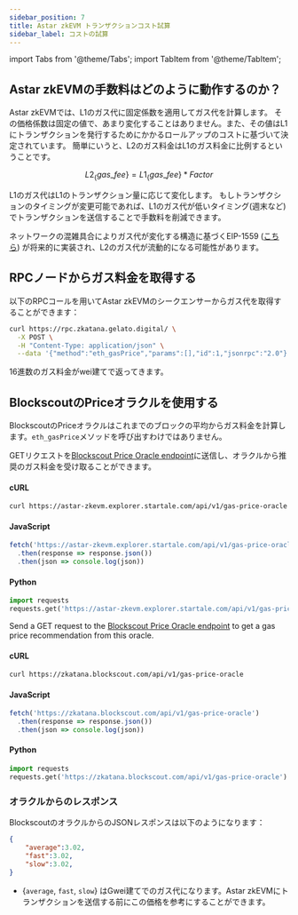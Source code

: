 ```yaml
---
sidebar_position: 7
title: Astar zkEVM トランザクションコスト試算
sidebar_label: コストの試算
---
```

import Tabs from '@theme/Tabs';
import TabItem from '@theme/TabItem';

## Astar zkEVMの手数料はどのように動作するのか？
Astar zkEVMでは、L1のガス代に固定係数を適用してガス代を計算します。 その価格係数は固定の値で、あまり変化することはありません。また、その値はL1にトランザクションを発行するためにかかるロールアップのコストに基づいて決定されています。 簡単にいうと、L2のガス料金はL1のガス料金に比例するということです。

$$
L2_\{gas\_fee\} = L1_\{gas\_fee\} * Factor
$$

L1のガス代はL1のトランザクション量に応じて変化します。 もしトランザクションのタイミングが変更可能であれば、L1のガス代が低いタイミング(週末など)でトランザクションを送信することで手数料を削減できます。

ネットワークの混雑具合によりガス代が変化する構造に基づくEIP-1559 ([こちら](https://eips.ethereum.org/EIPS/eip-1559)) が将来的に実装され、L2のガス代が流動的になる可能性があります。

## RPCノードからガス料金を取得する
以下のRPCコールを用いてAstar zkEVMのシークエンサーからガス代を取得することができます：

```bash
curl https://rpc.zkatana.gelato.digital/ \
  -X POST \
  -H "Content-Type: application/json" \
  --data '{"method":"eth_gasPrice","params":[],"id":1,"jsonrpc":"2.0"}'
  ```

  16進数のガス料金がwei建てで返ってきます。

## BlockscoutのPriceオラクルを使用する
BlockscoutのPriceオラクルはこれまでのブロックの平均からガス料金を計算します。`eth_gasPrice`メソッドを呼び出すわけではありません。

<Tabs>
<TabItem value="Mainnet" label="Astar zkEVM" default>

GETリクエストを[Blockscout Price Oracle endpoint](https://zkatana.blockscout.com/api/v1/gas-price-oracle)に送信し、オラクルから推奨のガス料金を受け取ることができます。

#### cURL

```bash
curl https://astar-zkevm.explorer.startale.com/api/v1/gas-price-oracle
```

#### JavaScript

```javascript
fetch('https://astar-zkevm.explorer.startale.com/api/v1/gas-price-oracle')
  .then(response => response.json())
  .then(json => console.log(json))
```

#### Python

```python
import requests
requests.get('https://astar-zkevm.explorer.startale.com/api/v1/gas-price-oracle').json()
```
</TabItem>

<TabItem value="testnet" label="zKatana testnet">

Send a GET request to the [Blockscout Price Oracle endpoint](https://zkatana.blockscout.com/api/v1/gas-price-oracle) to get a gas price recommendation from this oracle.

#### cURL

```bash
curl https://zkatana.blockscout.com/api/v1/gas-price-oracle
```

#### JavaScript

```javascript
fetch('https://zkatana.blockscout.com/api/v1/gas-price-oracle')
  .then(response => response.json())
  .then(json => console.log(json))
```

#### Python

```python
import requests
requests.get('https://zkatana.blockscout.com/api/v1/gas-price-oracle').json()
```
</TabItem>

</Tabs>

### オラクルからのレスポンス

BlockscoutのオラクルからのJSONレスポンスは以下のようになります：

```json
{
    "average":3.02,
    "fast":3.02,
    "slow":3.02,
}
```

- {`average`, `fast`, `slow`} はGwei建てでのガス代になります。Astar zkEVMにトランザクションを送信する前にこの価格を参考にすることができます。
